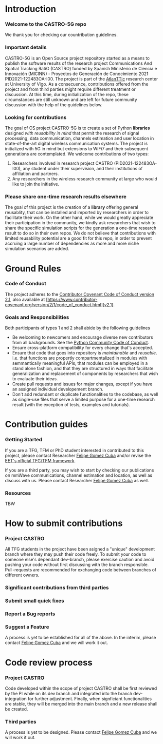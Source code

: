 # Introduction

### Welcome to the CASTRO-5G repo

We thank you for checking our countribution guidelines.

### Important details

CASTRO-5G is an Open Source project repository started as a means to publish the software results of the research project Communications And Spatial Tracking RatiO (CASTRO) funded by Spanish Ministerio de Ciencia e Innovación (MICINN) - Proyectos de Generación de Conocimiento 2021 PID2021-122483OA-I00. The project is part of the [AtlanTTic](atlanttic.uvigo.es/) research center at University of Vigo. As a consecuence, contributions offered from the project and from third parties might require different treatment or discussion. At this time, during initialization of the repo, these circumstances are still unknown and are left for future community discussion with the help of the guidelines below.

### Looking for contributions

The goal of OS project CASTRO-5G is to create a set of Python **libraries** designed *with reusability in mind* that permit the research of signal processing, data communication, channels estimation and user location in state-of-the-art digital wireless communication systems. The project is initialized with 5G in mind but extensions to WiFi7 and their subsequent generations are contemplated. We welcome contributions of two types:

1. Researchers involved in research project CASTRO (PID2021-122483OA-I00), any student under their supervision, and their institutions of affiliation and partners.
2. Any researchers in the wireless research community at large who would like to join the initiative.

### Please share one-time research results elsewhere

The goal of this project is the creation of a **library** offering general reusablity, that can be installed and imported by researchers in order to facilitate their work. On the other hand, while we would greatly appreciate their participation in the community, we kindly ask researchers that wish to share the specific simulation scripts for the generation a one-time research result to do so in their own repos. We do not believe that contributions  with limited reusability potential are a good fit for this repo, in order to prevent accruing a large number of dependencies as more and more niche simulation scenarios are added.

# Ground Rules

### Code of Conduct

The project adheres to the [Contributor Covenant Code of Conduct version 2.1](https://github.com/gomezcuba/CASTRO-5G/blob/main/code_of_conduct.md), also available at
[https://www.contributor-covenant.org/version/2/1/code_of_conduct.html][v2.1].

### Goals and Responsibilities

Both participants of types 1 and 2 shall abide by the following guidelines

* Be welcoming to newcomers and encourage diverse new contributors from all backgrounds. See the [Python Community Code of Conduct](https://www.python.org/psf/codeofconduct/).
* Ensure cross-platform compatibility for every change that's accepted. 
* Ensure that code that goes into repository is *maintainable* and *reusable*. I.e. that functions are propertly compartmentalized in modules with semmantically meaningful APIs, that modules can be employed in a stand alone fashion, and that they are structured in ways that facilitate generalization and replacement of components by researchers that wish to evaluate their ideas.
* Create pull requests and issues for major changes, except if you have an assigned individual developement branch.
* Don't add redundant or duplicate functionalities to the codebase, as well as single-use files that serve a limited purpose for a one-time research result (with the exception of tests, examples and tutorials).

# Contribution guides

### Getting Started

If you are a TFG, TFM or PhD student interested in contributed to this project, please contact Researcher [Felipe Gomez Cuba](mailto:gomezcuba@gts.uvigo.es) and/or revise the [EET's official TFG/TFM framework](https://teleco.uvigo.es/es/estudos/organizacion-academica/tfg-tfm/).

If you are a third party, you may wish to start by checking our publications on mmWave communications, channel estimation and location, as well as discuss with us. Please contact Researcher [Felipe Gomez Cuba](mailto:gomezcuba@gts.uvigo.es) as well.

### Resources

TBW

# How to submit contributions

### Project CASTRO

All TFG students in the project have been asigned a "unique" development branch where they may push their code freely. To submit your code to someone else's dependant dev-branch, please exercise caution and avoid pushing your code without first discussing with the branch responsible. Pull-requests are recommended for exchanging code between branches of different owners.

### Significant contributions from third parties

### Submit small quick fixes

### Report a Bug reports

### Suggest a Feature

A process is yet to be established for all of the above. In the interim, please contact [Felipe Gomez Cuba](mailto:gomezcuba@gts.uvigo.es) and we will work it out.

# Code review process

### Project CASTRO

Code developed within the scope of project CASTRO shall be first reviewed by the PI while on its dev branch and integrated into the branch dev-integration for further adjustment. Finally, when signficiant functionalities are stable, they will be merged into the main branch and a new release shall be created.

### Third parties

A process is yet to be designed. Please contact [Felipe Gomez Cuba](mailto:gomezcuba@gts.uvigo.es) and we will work it out.
